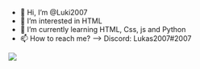 - 👋 Hi, I’m @Luki2007
- 👀 I’m interested in HTML
- 🌱 I’m currently learning HTML, Css, js and Python
- 📫 How to reach me?
  --> Discord: Lukas2007#2007


<img align="left" src="https://github-readme-stats.vercel.app/api?username=Luki2007&&show_icons=true&title_color=ffffff&icon_color=bb2acf&text_color=daf7dc&bg_color=151515"  />
